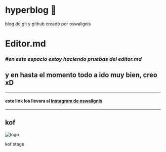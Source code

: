 # hyperblog :gift_heart:
blog de git y github creado por oswalignis

# Editor.md
### #*en este espacio estoy haciendo pruebas del editor.md*
## y en hasta el momento todo a ido muy bien, creo xD

------------

#### este link los llevara al [instagram de oswalignis](http://https://www.instagram.com/oswalignis/ "instagram")


------------

## kof 

![logo](https://imgur.com/PlsqA6S.gif)



kof stage